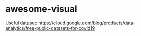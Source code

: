 # awesome-visual
Useful dataset: https://cloud.google.com/blog/products/data-analytics/free-public-datasets-for-covid19

